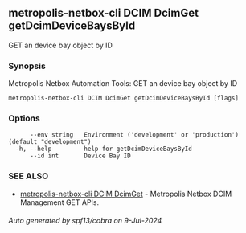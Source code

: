 ## metropolis-netbox-cli DCIM DcimGet getDcimDeviceBaysById

GET an device bay object by ID

### Synopsis


Metropolis Netbox Automation Tools:
  GET an device bay object by ID

```
metropolis-netbox-cli DCIM DcimGet getDcimDeviceBaysById [flags]
```

### Options

```
      --env string   Environment ('development' or 'production') (default "development")
  -h, --help         help for getDcimDeviceBaysById
      --id int       Device Bay ID
```

### SEE ALSO

* [metropolis-netbox-cli DCIM DcimGet]()	 - Metropolis Netbox DCIM Management GET APIs.

###### Auto generated by spf13/cobra on 9-Jul-2024
